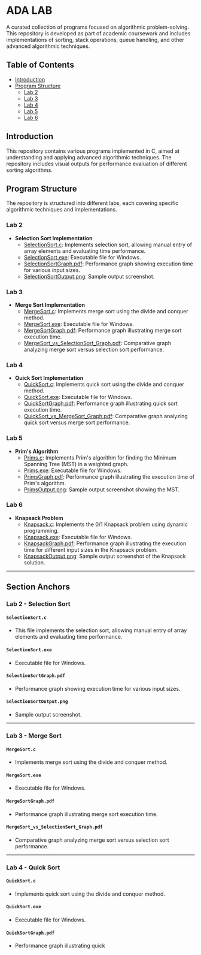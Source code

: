 # ADA LAB 

A curated collection of programs focused on algorithmic problem-solving. This repository is developed as part of academic coursework and includes implementations of sorting, stack operations, queue handling, and other advanced algorithmic techniques.

## Table of Contents
- [Introduction](#introduction)
- [Program Structure](#program-structure)
  - [Lab 2](#lab-2)
  - [Lab 3](#lab-3)
  - [Lab 4](#lab-4)
  - [Lab 5](#lab-5)
  - [Lab 6](#lab-6)

## Introduction

This repository contains various programs implemented in C, aimed at understanding and applying advanced algorithmic techniques. The repository includes visual outputs for performance evaluation of different sorting algorithms.

## Program Structure

The repository is structured into different labs, each covering specific algorithmic techniques and implementations.

### Lab 2
- **Selection Sort Implementation**
  - [SelectionSort.c](#lab-2-selectionsortc): Implements selection sort, allowing manual entry of array elements and evaluating time performance.
  - [SelectionSort.exe](#lab-2-selectionsortexe): Executable file for Windows.
  - [SelectionSortGraph.pdf](#lab-2-selectionsortgraphpdf): Performance graph showing execution time for various input sizes.
  - [SelectionSortOutput.png](#lab-2-selectionsortoutputpng): Sample output screenshot.

### Lab 3
- **Merge Sort Implementation**
  - [MergeSort.c](#lab-3-mergesortc): Implements merge sort using the divide and conquer method.
  - [MergeSort.exe](#lab-3-mergesortexe): Executable file for Windows.
  - [MergeSortGraph.pdf](#lab-3-mergesortgraphpdf): Performance graph illustrating merge sort execution time.
  - [MergeSort_vs_SelectionSort_Graph.pdf](#lab-3-mergesort_vs_selectionsort_graphpdf): Comparative graph analyzing merge sort versus selection sort performance.

### Lab 4
- **Quick Sort Implementation**
  - [QuickSort.c](#lab-4-quicksortc): Implements quick sort using the divide and conquer method.
  - [QuickSort.exe](#lab-4-quicksortexe): Executable file for Windows.
  - [QuickSortGraph.pdf](#lab-4-quicksortgraphpdf): Performance graph illustrating quick sort execution time.
  - [QuickSort_vs_MergeSort_Graph.pdf](#lab-4-quicksort_vs_mergesort_graphpdf): Comparative graph analyzing quick sort versus merge sort performance.

### Lab 5
- **Prim's Algorithm**
  - [Prims.c](#lab-5-primsc): Implements Prim's algorithm for finding the Minimum Spanning Tree (MST) in a weighted graph.
  - [Prims.exe](#lab-5-primsex): Executable file for Windows.
  - [PrimsGraph.pdf](#lab-5-primsgraphpdf): Performance graph illustrating the execution time of Prim's algorithm.
  - [PrimsOutput.png](#lab-5-primsoutputpng): Sample output screenshot showing the MST.

### Lab 6
- **Knapsack Problem**
  - [Knapsack.c](#lab-6-knapsackc): Implements the 0/1 Knapsack problem using dynamic programming.
  - [Knapsack.exe](#lab-6-knapsackexe): Executable file for Windows.
  - [KnapsackGraph.pdf](#lab-6-knapsackgraphpdf): Performance graph illustrating the execution time for different input sizes in the Knapsack problem.
  - [KnapsackOutput.png](#lab-6-knapsackoutputpng): Sample output screenshot of the Knapsack solution.

---

## Section Anchors

### Lab 2 - Selection Sort

#### `SelectionSort.c`
- This file implements the selection sort, allowing manual entry of array elements and evaluating time performance.

#### `SelectionSort.exe`
- Executable file for Windows.

#### `SelectionSortGraph.pdf`
- Performance graph showing execution time for various input sizes.

#### `SelectionSortOutput.png`
- Sample output screenshot.

---

### Lab 3 - Merge Sort

#### `MergeSort.c`
- Implements merge sort using the divide and conquer method.

#### `MergeSort.exe`
- Executable file for Windows.

#### `MergeSortGraph.pdf`
- Performance graph illustrating merge sort execution time.

#### `MergeSort_vs_SelectionSort_Graph.pdf`
- Comparative graph analyzing merge sort versus selection sort performance.

---

### Lab 4 - Quick Sort

#### `QuickSort.c`
- Implements quick sort using the divide and conquer method.

#### `QuickSort.exe`
- Executable file for Windows.

#### `QuickSortGraph.pdf`
- Performance graph illustrating quick



